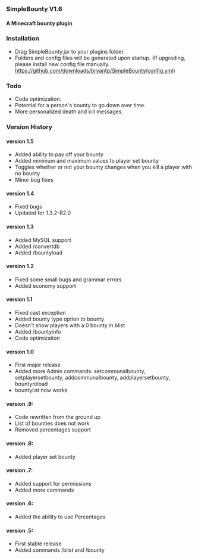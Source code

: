 ### SimpleBounty V1.6  

#### A Minecraft bounty plugin

### Installation
- Drag SimpleBounty.jar to your plugins folder.
- Folders and config files will be generated upon startup. (If upgrading, please install new config file manually. https://github.com/downloads/bryantp/SimpleBounty/config.yml)

### Todo
- Code optimization.
- Potential for a person's bounty to go down over time.
- More personalized death and kill messages.

### Version History
#### version 1.5
- Added ability to pay off your bounty
- Added minimum and maximum values to player set bounty
- Toggles whether or not your bounty changes when you kill a player with no bounty
- Minor bug fixes

#### version 1.4
- Fixed bugs
- Updated for 1.3.2-R2.0

#### version 1.3
- Added MySQL support
- Added /convertdb
- Added /bountyload

#### version 1.2
- Fixed some small bugs and grammar errors
- Added economy support

#### version 1.1
- Fixed cast exception
- Added bounty type option to bounty
- Doesn't show players with a 0 bounty in blist
- Added /bountyinfo
- Code optimization

#### version 1.0
- First major release
- Added more Admin commands: setcommunalbounty, setplayersetbounty, addcommunalbounty, addplayersetbounty, bountyreload
- bountylist now works

#### version .9:
- Code rewritten from the ground up
- List of bounties does not work
- Removed percentages support 

#### version .8:
- Added player set bounty

#### version .7:
- Added support for permissions
- Added more commands

#### version .6:
- Added the ability to use Percentages 

#### version .5:
- First stable release
- Added commands /blist and /bounty <Playername>
